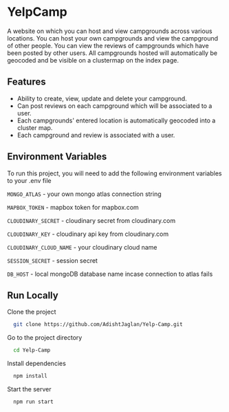 
# YelpCamp

A website on which you can host and view campgrounds across various locations. You can host your own campgrounds and view the campground of other people. You can view the reviews of campgrounds which have been posted by other users. 
All campgrounds hosted will automatically be geocoded and be visible on a clustermap on the index page. 


## Features

- Ability to create, view, update and delete your campground.
- Can post reviews on each campground which will be associated to a user.
- Each campgrounds' entered location is automatically geocoded into a cluster map. 
- Each campground and review is associated with a user.


## Environment Variables

To run this project, you will need to add the following environment variables to your .env file

`MONGO_ATLAS` - your own mongo atlas connection string

`MAPBOX_TOKEN` - mapbox token for mapbox.com

`CLOUDINARY_SECRET` - cloudinary secret from cloudinary.com

`CLOUDINARY_KEY` - cloudinary api key from cloudinary.com

`CLOUDINARY_CLOUD_NAME` - your cloudinary cloud name 

`SESSION_SECRET` - session secret

`DB_HOST` - local mongoDB database name incase connection      to atlas fails


## Run Locally

Clone the project

```bash
  git clone https://github.com/AdishtJaglan/Yelp-Camp.git
```

Go to the project directory

```bash
  cd Yelp-Camp
```

Install dependencies

```bash
  npm install
```

Start the server

```bash
  npm run start
```


